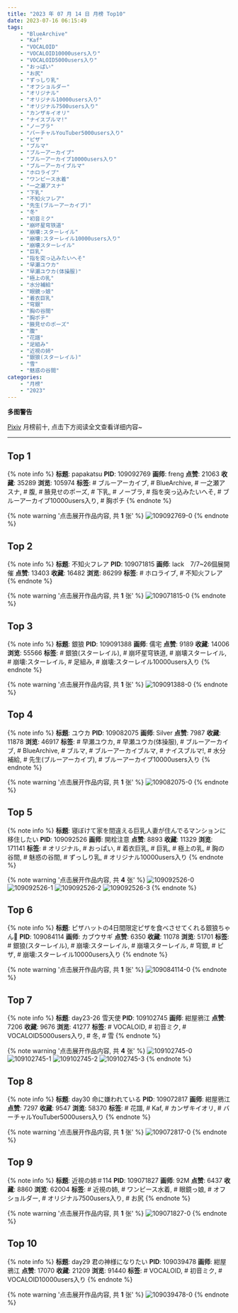 ```yaml
---
title: "2023 年 07 月 14 日 月榜 Top10"
date: 2023-07-16 06:15:49
tags:
    - "BlueArchive"
    - "Kaf"
    - "VOCALOID"
    - "VOCALOID10000users入り"
    - "VOCALOID5000users入り"
    - "おっぱい"
    - "お尻"
    - "ずっしり乳"
    - "オフショルダー"
    - "オリジナル"
    - "オリジナル10000users入り"
    - "オリジナル7500users入り"
    - "カンザキイオリ"
    - "ナイスブルマ!"
    - "ノーブラ"
    - "バーチャルYouTuber5000users入り"
    - "ピザ"
    - "ブルマ"
    - "ブルーアーカイブ"
    - "ブルーアーカイブ10000users入り"
    - "ブルーアーカイブルマ"
    - "ホロライブ"
    - "ワンピース水着"
    - "一之瀬アスナ"
    - "下乳"
    - "不知火フレア"
    - "先生(ブルーアーカイブ)"
    - "冬"
    - "初音ミク"
    - "崩坏星穹铁道"
    - "崩壊:スターレイル"
    - "崩壊:スターレイル10000users入り"
    - "崩壊スターレイル"
    - "巨乳"
    - "指を突っ込みたいへそ"
    - "早瀬ユウカ"
    - "早瀬ユウカ(体操服)"
    - "極上の乳"
    - "水分補給"
    - "眼鏡っ娘"
    - "着衣巨乳"
    - "穹銀"
    - "胸の谷間"
    - "胸ポチ"
    - "腋見せのポーズ"
    - "腹"
    - "花譜"
    - "足組み"
    - "近視の姉"
    - "銀狼(スターレイル)"
    - "雪"
    - "魅惑の谷間"
categories:
    - "月榜"
    - "2023"
---
```


<i class="fa fa-triangle-exclamation"></i>**多图警告**<i class="fa fa-triangle-exclamation"></i>

[Pixiv](https://www.pixiv.net/) 月榜前十, 点击下方阅读全文查看详细内容~

<!-- more -->

---

## Top 1

{% note info %}
**标题**: papakatsu
**PID**: 109092769 **画师**: freng
**点赞**: 21063 **收藏**: 35289 **浏览**: 105974
**标签**: # ブルーアーカイブ, # BlueArchive, # 一之瀬アスナ, # 腹, # 腋見せのポーズ, # 下乳, # ノーブラ, # 指を突っ込みたいへそ, # ブルーアーカイブ10000users入り, # 胸ポチ
{% endnote %}

{% note warning '点击展开作品内容, 共 **1** 张' %}
![109092769-0](https://i.pixiv.re/img-original/img/2023/06/17/18/48/59/109092769_p0.png)
{% endnote %}

## Top 2

{% note info %}
**标题**: 不知火フレア
**PID**: 109071815 **画师**: lack　7/7~26個展開催
**点赞**: 13403 **收藏**: 16482 **浏览**: 86299
**标签**: # ホロライブ, # 不知火フレア
{% endnote %}

{% note warning '点击展开作品内容, 共 **1** 张' %}
![109071815-0](https://i.pixiv.re/img-original/img/2023/06/17/00/00/22/109071815_p0.png)
{% endnote %}

## Top 3

{% note info %}
**标题**: 銀狼
**PID**: 109091388 **画师**: 儒宅
**点赞**: 9189 **收藏**: 14006 **浏览**: 55566
**标签**: # 銀狼(スターレイル), # 崩坏星穹铁道, # 崩壊スターレイル, # 崩壊:スターレイル, # 足組み, # 崩壊:スターレイル10000users入り
{% endnote %}

{% note warning '点击展开作品内容, 共 **1** 张' %}
![109091388-0](https://i.pixiv.re/img-original/img/2023/06/17/18/00/05/109091388_p0.jpg)
{% endnote %}

## Top 4

{% note info %}
**标题**: ユウカ
**PID**: 109082075 **画师**: Silver
**点赞**: 7987 **收藏**: 11878 **浏览**: 46917
**标签**: # 早瀬ユウカ, # 早瀬ユウカ(体操服), # ブルーアーカイブ, # BlueArchive, # ブルマ, # ブルーアーカイブルマ, # ナイスブルマ!, # 水分補給, # 先生(ブルーアーカイブ), # ブルーアーカイブ10000users入り
{% endnote %}

{% note warning '点击展开作品内容, 共 **1** 张' %}
![109082075-0](https://i.pixiv.re/img-original/img/2023/06/17/10/19/24/109082075_p0.jpg)
{% endnote %}

## Top 5

{% note info %}
**标题**: 寝ぼけて家を間違える巨乳人妻が住んでるマンションに移住したい
**PID**: 109092526 **画师**: 開栓注意
**点赞**: 8893 **收藏**: 11329 **浏览**: 171141
**标签**: # オリジナル, # おっぱい, # 着衣巨乳, # 巨乳, # 極上の乳, # 胸の谷間, # 魅惑の谷間, # ずっしり乳, # オリジナル10000users入り
{% endnote %}

{% note warning '点击展开作品内容, 共 **4** 张' %}
![109092526-0](https://i.pixiv.re/img-original/img/2023/06/17/18/39/34/109092526_p0.jpg)
![109092526-1](https://i.pixiv.re/img-original/img/2023/06/17/18/39/34/109092526_p1.jpg)
![109092526-2](https://i.pixiv.re/img-original/img/2023/06/17/18/39/34/109092526_p2.jpg)
![109092526-3](https://i.pixiv.re/img-original/img/2023/06/17/18/39/34/109092526_p3.jpg)
{% endnote %}

## Top 6

{% note info %}
**标题**: ピザハットの4日間限定ピザを食べさせてくれる銀狼ちゃん🍕
**PID**: 109084114 **画师**: カブウサギ
**点赞**: 6350 **收藏**: 11078 **浏览**: 51701
**标签**: # 銀狼(スターレイル), # 崩壊:スターレイル, # 崩壊スターレイル, # 穹銀, # ピザ, # 崩壊:スターレイル10000users入り
{% endnote %}

{% note warning '点击展开作品内容, 共 **1** 张' %}
![109084114-0](https://i.pixiv.re/img-original/img/2023/06/17/12/02/44/109084114_p0.jpg)
{% endnote %}

## Top 7

{% note info %}
**标题**: day23-26 雪天使
**PID**: 109102745 **画师**: 紺屋鴉江
**点赞**: 7206 **收藏**: 9676 **浏览**: 41277
**标签**: # VOCALOID, # 初音ミク, # VOCALOID5000users入り, # 冬, # 雪
{% endnote %}

{% note warning '点击展开作品内容, 共 **4** 张' %}
![109102745-0](https://i.pixiv.re/img-original/img/2023/06/17/23/53/39/109102745_p0.jpg)
![109102745-1](https://i.pixiv.re/img-original/img/2023/06/17/23/53/39/109102745_p1.jpg)
![109102745-2](https://i.pixiv.re/img-original/img/2023/06/17/23/53/39/109102745_p2.jpg)
![109102745-3](https://i.pixiv.re/img-original/img/2023/06/17/23/53/39/109102745_p3.jpg)
{% endnote %}

## Top 8

{% note info %}
**标题**: day30 命に嫌われている
**PID**: 109072817 **画师**: 紺屋鴉江
**点赞**: 7297 **收藏**: 9547 **浏览**: 58370
**标签**: # 花譜, # Kaf, # カンザキイオリ, # バーチャルYouTuber5000users入り
{% endnote %}

{% note warning '点击展开作品内容, 共 **1** 张' %}
![109072817-0](https://i.pixiv.re/img-original/img/2023/06/17/00/20/02/109072817_p0.jpg)
{% endnote %}

## Top 9

{% note info %}
**标题**: 近視の姉＃114
**PID**: 109071827 **画师**: 92M
**点赞**: 6437 **收藏**: 8860 **浏览**: 62004
**标签**: # 近視の姉, # ワンピース水着, # 眼鏡っ娘, # オフショルダー, # オリジナル7500users入り, # お尻
{% endnote %}

{% note warning '点击展开作品内容, 共 **1** 张' %}
![109071827-0](https://i.pixiv.re/img-original/img/2023/06/17/00/00/24/109071827_p0.png)
{% endnote %}

## Top 10

{% note info %}
**标题**: day29 君の神様になりたい
**PID**: 109039478 **画师**: 紺屋鴉江
**点赞**: 17070 **收藏**: 21209 **浏览**: 91440
**标签**: # VOCALOID, # 初音ミク, # VOCALOID10000users入り
{% endnote %}

{% note warning '点击展开作品内容, 共 **1** 张' %}
![109039478-0](https://i.pixiv.re/img-original/img/2023/06/15/21/33/30/109039478_p0.jpg)
{% endnote %}
